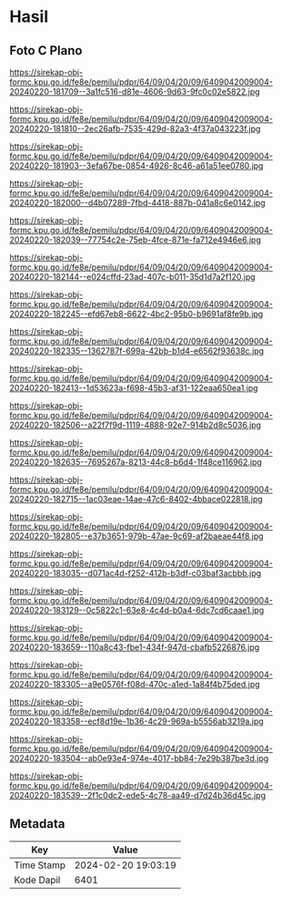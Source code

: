 # Hasil

## Foto C Plano

https://sirekap-obj-formc.kpu.go.id/fe8e/pemilu/pdpr/64/09/04/20/09/6409042009004-20240220-181709--3a1fc516-d81e-4606-9d63-9fc0c02e5822.jpg

https://sirekap-obj-formc.kpu.go.id/fe8e/pemilu/pdpr/64/09/04/20/09/6409042009004-20240220-181810--2ec26afb-7535-429d-82a3-4f37a043223f.jpg

https://sirekap-obj-formc.kpu.go.id/fe8e/pemilu/pdpr/64/09/04/20/09/6409042009004-20240220-181903--3efa67be-0854-4926-8c46-a61a51ee0780.jpg

https://sirekap-obj-formc.kpu.go.id/fe8e/pemilu/pdpr/64/09/04/20/09/6409042009004-20240220-182000--d4b07289-7fbd-4418-887b-041a8c6e0142.jpg

https://sirekap-obj-formc.kpu.go.id/fe8e/pemilu/pdpr/64/09/04/20/09/6409042009004-20240220-182039--77754c2e-75eb-4fce-871e-fa712e4946e6.jpg

https://sirekap-obj-formc.kpu.go.id/fe8e/pemilu/pdpr/64/09/04/20/09/6409042009004-20240220-182144--e024cffd-23ad-407c-b011-35d1d7a2f120.jpg

https://sirekap-obj-formc.kpu.go.id/fe8e/pemilu/pdpr/64/09/04/20/09/6409042009004-20240220-182245--efd67eb8-6622-4bc2-95b0-b9691af8fe9b.jpg

https://sirekap-obj-formc.kpu.go.id/fe8e/pemilu/pdpr/64/09/04/20/09/6409042009004-20240220-182335--1362787f-699a-42bb-b1d4-e6562f93638c.jpg

https://sirekap-obj-formc.kpu.go.id/fe8e/pemilu/pdpr/64/09/04/20/09/6409042009004-20240220-182413--1d53623a-f698-45b3-af31-122eaa650ea1.jpg

https://sirekap-obj-formc.kpu.go.id/fe8e/pemilu/pdpr/64/09/04/20/09/6409042009004-20240220-182506--a22f7f9d-1119-4888-92e7-914b2d8c5036.jpg

https://sirekap-obj-formc.kpu.go.id/fe8e/pemilu/pdpr/64/09/04/20/09/6409042009004-20240220-182635--7695267a-8213-44c8-b6d4-1f48ce116962.jpg

https://sirekap-obj-formc.kpu.go.id/fe8e/pemilu/pdpr/64/09/04/20/09/6409042009004-20240220-182715--1ac03eae-14ae-47c6-8402-4bbace022818.jpg

https://sirekap-obj-formc.kpu.go.id/fe8e/pemilu/pdpr/64/09/04/20/09/6409042009004-20240220-182805--e37b3651-979b-47ae-9c69-af2baeae44f8.jpg

https://sirekap-obj-formc.kpu.go.id/fe8e/pemilu/pdpr/64/09/04/20/09/6409042009004-20240220-183035--d071ac4d-f252-412b-b3df-c03baf3acbbb.jpg

https://sirekap-obj-formc.kpu.go.id/fe8e/pemilu/pdpr/64/09/04/20/09/6409042009004-20240220-183129--0c5822c1-63e8-4c4d-b0a4-6dc7cd6caae1.jpg

https://sirekap-obj-formc.kpu.go.id/fe8e/pemilu/pdpr/64/09/04/20/09/6409042009004-20240220-183659--110a8c43-fbe1-434f-947d-cbafb5226876.jpg

https://sirekap-obj-formc.kpu.go.id/fe8e/pemilu/pdpr/64/09/04/20/09/6409042009004-20240220-183305--a9e0576f-f08d-470c-a1ed-1a84f4b75ded.jpg

https://sirekap-obj-formc.kpu.go.id/fe8e/pemilu/pdpr/64/09/04/20/09/6409042009004-20240220-183358--ecf8d19e-1b36-4c29-969a-b5556ab3219a.jpg

https://sirekap-obj-formc.kpu.go.id/fe8e/pemilu/pdpr/64/09/04/20/09/6409042009004-20240220-183504--ab0e93e4-974e-4017-bb84-7e29b387be3d.jpg

https://sirekap-obj-formc.kpu.go.id/fe8e/pemilu/pdpr/64/09/04/20/09/6409042009004-20240220-183539--2f1c0dc2-ede5-4c78-aa49-d7d24b36d45c.jpg


## Metadata

| Key        | Value               |
| ---------- | ------------------- |
| Time Stamp | 2024-02-20 19:03:19 |
| Kode Dapil | 6401                |



